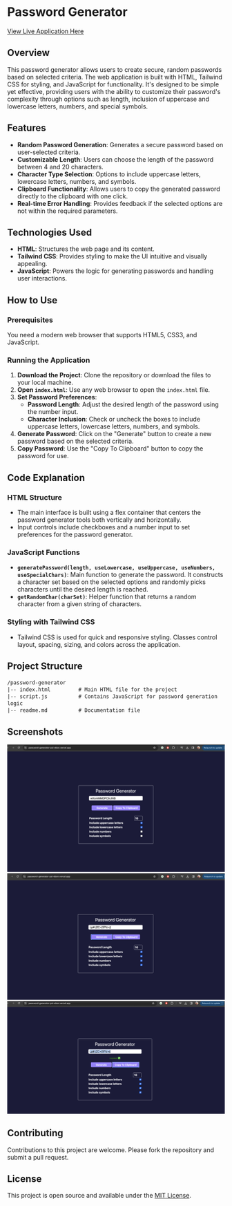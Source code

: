 # Password Generator

[View Live Application Here](https://password-generator-psi-ebon.vercel.app/)

## Overview

This password generator allows users to create secure, random passwords based on selected criteria. The web application is built with HTML, Tailwind CSS for styling, and JavaScript for functionality. It's designed to be simple yet effective, providing users with the ability to customize their password's complexity through options such as length, inclusion of uppercase and lowercase letters, numbers, and special symbols.

## Features

- **Random Password Generation**: Generates a secure password based on user-selected criteria.
- **Customizable Length**: Users can choose the length of the password between 4 and 20 characters.
- **Character Type Selection**: Options to include uppercase letters, lowercase letters, numbers, and symbols.
- **Clipboard Functionality**: Allows users to copy the generated password directly to the clipboard with one click.
- **Real-time Error Handling**: Provides feedback if the selected options are not within the required parameters.

## Technologies Used

- **HTML**: Structures the web page and its content.
- **Tailwind CSS**: Provides styling to make the UI intuitive and visually appealing.
- **JavaScript**: Powers the logic for generating passwords and handling user interactions.

## How to Use

### Prerequisites

You need a modern web browser that supports HTML5, CSS3, and JavaScript.

### Running the Application

1. **Download the Project**: Clone the repository or download the files to your local machine.
2. **Open `index.html`**: Use any web browser to open the `index.html` file.
3. **Set Password Preferences**:
   - **Password Length**: Adjust the desired length of the password using the number input.
   - **Character Inclusion**: Check or uncheck the boxes to include uppercase letters, lowercase letters, numbers, and symbols.
4. **Generate Password**: Click on the "Generate" button to create a new password based on the selected criteria.
5. **Copy Password**: Use the "Copy To Clipboard" button to copy the password for use.

## Code Explanation

### HTML Structure

- The main interface is built using a flex container that centers the password generator tools both vertically and horizontally.
- Input controls include checkboxes and a number input to set preferences for the password generator.

### JavaScript Functions

- **`generatePassword(length, useLowercase, useUppercase, useNumbers, useSpecialChars)`**: Main function to generate the password. It constructs a character set based on the selected options and randomly picks characters until the desired length is reached.
- **`getRandomChar(charSet)`**: Helper function that returns a random character from a given string of characters.

### Styling with Tailwind CSS

- Tailwind CSS is used for quick and responsive styling. Classes control layout, spacing, sizing, and colors across the application.

## Project Structure

```
/password-generator
|-- index.html         # Main HTML file for the project
|-- script.js          # Contains JavaScript for password generation logic
|-- readme.md          # Documentation file
```

## Screenshots

![Screenshot 1](SS1.png)
![Screenshot 2](SS2.png)
![Screenshot 3](SS3.png)

## Contributing

Contributions to this project are welcome. Please fork the repository and submit a pull request.

## License

This project is open source and available under the [MIT License](LICENSE).
